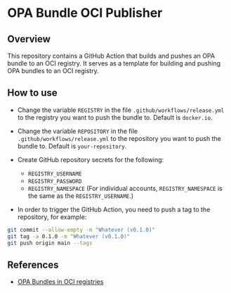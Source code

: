 # OPA Bundle OCI Publisher

## Overview

This repository contains a GitHub Action that builds and pushes an OPA bundle to an OCI registry.
It serves as a template for building and pushing OPA bundles to an OCI registry.

## How to use

- Change the variable `REGISTRY` in the file `.github/workflows/release.yml` to the registry you want to push the bundle to. Default is `docker.io`.

- Change the variable `REPOSITORY` in the file `.github/workflows/release.yml` to the repository you want to push the bundle to. Default is `your-repository`.

- Create GitHub repository secrets for the following:
    + `REGISTRY_USERNAME`
    + `REGISTRY_PASSWORD`
    + `REGISTRY_NAMESPACE`
(For individual accounts, `REGISTRY_NAMESPACE` is the same as the `REGISTRY_USERNAME`.)

- In order to trigger the GitHub Action, you need to push a tag to the repository, for example:
```bash
git commit --allow-empty -m "Whatever (v0.1.0)"
git tag -a 0.1.0 -m "Whatever (v0.1.0)"
git push origin main --tags
```

## References

- [OPA Bundles in OCI registries](https://www.openpolicyagent.org/docs/latest/management-bundles/#oci-registry)